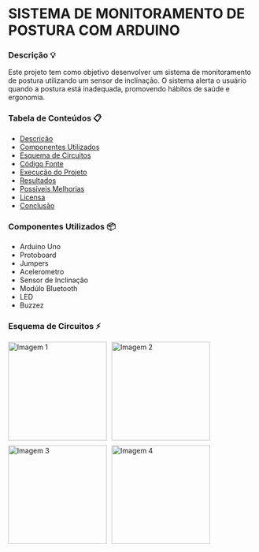 # SISTEMA DE MONITORAMENTO DE POSTURA COM ARDUINO

### Descrição 💡
Este projeto tem como objetivo desenvolver um sistema de monitoramento de postura utilizando um sensor de inclinação. O sistema alerta o usuário quando a postura está inadequada, promovendo hábitos de saúde e ergonomia.

### Tabela de Conteúdos 📋
- [Descrição](#descrição)
- [Componentes Utilizados](#componentes-utilizados)
- [Esquema de Circuitos](#esquema-de-circuitos)
- [Código Fonte](#codigo-fonte)
- [Execução do Projeto](#execucao-do-projeto)
- [Resultados](#resultados)
- [Possíveis Melhorias](#possiveis-melhorias)
- [Licensa](#licensa)
- [Conclusão](#conclusao)

### Componentes Utilizados 📦
- Arduino Uno
- Protoboard
- Jumpers
- Acelerometro
- Sensor de Inclinação
- Modúlo Bluetooth
- LED
- Buzzez

### Esquema de Circuitos ⚡

<div style="display: flex; flex-wrap: wrap; gap: 10px;">

  <img src="link-para-imagem1.png" alt="Imagem 1" width="200"/>
  <img src="link-para-imagem2.png" alt="Imagem 2" width="200"/>
  <img src="link-para-imagem3.png" alt="Imagem 3" width="200"/>
  <img src="link-para-imagem4.png" alt="Imagem 4" width="200"/>

</div>
